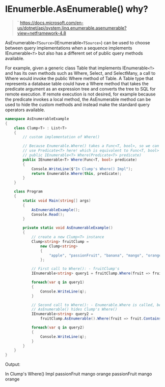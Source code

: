 IEnumerble.AsEnumerable() why?
====

>` https://docs.microsoft.com/en-us/dotnet/api/system.linq.enumerable.asenumerable?view=netframework-4.8

AsEnumerable`<TSource>`(IEnumerable`<TSource>`) can be used to choose between query implementations when a sequence implements IEnumerable`<T>` but also has a different set of public query methods available. 

For example, given a generic class Table that implements IEnumerable`<T>` and has its own methods such as Where, Select, and SelectMany, a call to Where would invoke the public Where method of Table. A Table type that represents a database table could have a Where method that takes the predicate argument as an expression tree and converts the tree to SQL for remote execution. If remote execution is not desired, for example because the predicate invokes a local method, the AsEnumerable method can be used to hide the custom methods and instead make the standard query operators available.

```csharp
namespace AsEnumerableExample
{
    class Clump<T> : List<T>
    {
        // custom implementation of Where()

        // Because Enumerable.Where() takes a Func<T, bool>, so we can not
        // use Predicate<T> here! which is equivalent to Func<T, bool> anyway.
        // public IEnumerable<T> Where(Predicate<T> predicate)
        public IEnumerable<T> Where(Func<T, bool> predicate)
        {
            Console.WriteLine($"In Clump's Where() Impl");
            return Enumerable.Where(this, predicate);
        }
    }

    class Program
    {
        static void Main(string[] args)
        {
            AsEnumerableExample();
            Console.Read();
        }

        private static void AsEnumerableExample()
        {
            // create a new Clump<T> instance
            Clump<string> fruitClump =
                new Clump<string>
                {
                    "apple", "passionFruit", "banana", "mango", "orange", "blueberry", "grape", "strawberry"
                };

            // First call to Where(): - fruitClump's
            IEnumerable<string> query1 = fruitClump.Where(fruit => fruit.Contains("o"));

            foreach(var q in query1)
            {
                Console.WriteLine(q);
            }

            // Second call to Where(): - Enumerable.Where is called, because
            // AsEnumerable() hides Clump's Where()
            IEnumerable<string> query2 =
                fruitClump.AsEnumerable().Where(fruit => fruit.Contains("o"));

            foreach(var q in query2)
            {
                Console.WriteLine(q);
            }
        }
    }
}
```

Output:

In Clump's Where() Impl
passionFruit
mango
orange
passionFruit
mango
orange
